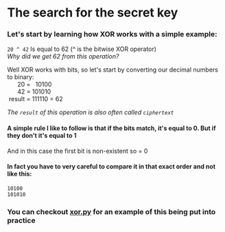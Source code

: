 # The search for the secret key

### Let's start by learning how XOR works with a simple example:

`20 ^ 42` Is equal to 62 (^ is the bitwise XOR operator) \
*Why did we get 62 from this operation?*

Well XOR works with bits, so let's start by converting our decimal numbers to binary: \
&nbsp;&nbsp;&nbsp;&nbsp;&nbsp;&nbsp;20 = &nbsp;&nbsp;10100 \
&nbsp;&nbsp;&nbsp;&nbsp;&nbsp;&nbsp;42 = 101010 \
&nbsp;result = 111110 = 62

*The `result` of this operation is also often called `ciphertext`*

#### A simple rule I like to follow is that if the bits match, it's equal to 0. But if they don't it's equal to 1

And in this case the first bit is non-existent so = 0

#### In fact you have to very careful to compare it in that exact order and not like this:
    10100
    101010

### You can checkout [xor.py](https://github.com/pindjouf/cyber_summer_school_application/blob/main/01%20-%20key%20size%20does%20not%20matter/xor.py) for an example of this being put into practice
